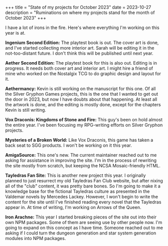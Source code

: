 +++
title = "State of my projects for October 2023"
date = 2023-10-27
description = "Ruminations on where my projects stand for the month of October 2023"
+++

I have a lot of irons in the fire. Here's where everything I'm working on this year is at.

**Ingenium Second Edition:** The playtest book is out. The cover art is done, and I've started
collecting more interior art. Sarah will be editing it in the not-too-distant future. I don't
think this will be published until next year.

**Aether Second Edition:** The playtest book for this is also out. Editing is in progress. It needs
both cover art and interior art. I might hire a friend of mine who worked on the Nostalgix TCG
to do graphic design and layout for it.

**Aethermancy:** Kevin is still working on the manuscript for this one. Of all the Silver Gryphon
Games projects, this is the one that I wanted to get out the door in 2023, but now I have doubts
about that happening. At least all the artwork is done, and the editing is mostly done, except
for the chapters Kevin is still writing.

**Vox Draconis: Kingdoms of Stone and Fire:** This guy's been on hold almost the entire year.
I've been focusing my RPG-writing efforts on Silver Gryphon projects.

**Mysteries of a Broken World:** Like Vox Draconis, this game has taken a back seat to SGG products.
I won't be working on it this year.

**AmigaSource:** This one's new. The current maintainer reached out to me asking for assistance in
improving the site. I'm in the process of rewriting the site mostly from scratch, but keeping
the NCSA Mosaic-friendly HTML.

**Tayledras Fan Site:** This is another new project this year. I originally planned to just
resurrect my old Tayledras Fan Club website, but after nixing all of the "club" content,
it was pretty bare bones. So I'm going to make it a knowledge base for the fictional
Tayledras culture as presented in the Valdemar novels by Mercedes Lackey. However, I won't
begin to write the content for the site until I've finished reading every novel that the
Tayledras appear in. At time of writing, I'm working on Arrows of the Queen.

**Iron Arachne:** This year I started breaking pieces of the site out into their own NPM
packages. Some of them are seeing use by other people now. I'm going to expand on this concept
as I have time. Someone reached out to me asking if I could turn the dungeon generation and
star system generation modules into NPM packages.
